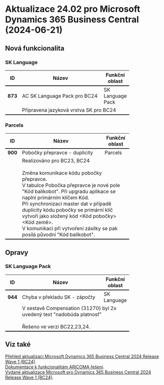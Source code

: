 ﻿# Aktualizace 24.02 pro Microsoft Dynamics 365 Business Central (2024-06-21)

## Nová funkcionalita

### SK Language
<table style="width:80%"><tr><th style="width:8%">ID</th><th style="width:70%">Název</th><th style="width:22%">Funkční oblast</th></tr>
<tr>
        <td style="border-top: 2px solid #000;"><b>873</b></td>
        <td style="border-top: 2px solid #000;">AC SK Language Pack pro BC24</td>
        <td style="border-top: 2px solid #000;">SK Language Pack</td>
        </tr><tr>
            <td style="border-bottom: 2px solid #000;"></td>
            <td style="border-bottom: 2px solid #000;" colspan="2"><div>Připravena jazyková vrstva SK pro BC24 </div></td>
            </tr> </table>

### Parcels
<table style="width:80%"><tr><th style="width:8%">ID</th><th style="width:70%">Název</th><th style="width:22%">Funkční oblast</th></tr>
<tr>
        <td style="border-top: 2px solid #000;"><b>900</b></td>
        <td style="border-top: 2px solid #000;">Pobočky přepravce - duplicity</td>
        <td style="border-top: 2px solid #000;">Parcels</td>
        </tr><tr>
            <td style="border-bottom: 2px solid #000;"></td>
            <td style="border-bottom: 2px solid #000;" colspan="2"><div><span style="color:rgba(0, 0, 0, 0.9);display:inline !important;">Realizováno pro BC23, BC24</span><br> </div><div><span style="color:rgba(0, 0, 0, 0.9);display:inline !important;"><br></span> </div><div><span style="color:rgba(0, 0, 0, 0.9);display:inline !important;"><span style="box-sizing:border-box;">Změna komunikace kódu pobočky přepravce.</span><br style="box-sizing:border-box;"><span style="box-sizing:border-box;">V tabulce Pobočka přepravce je nové pole &quot;Kód balíkobot&quot;. Při upgradu aplikace se naplní primárním klíčem Kód.</span><br style="box-sizing:border-box;"><span style="box-sizing:border-box;">Při synchronizaci master dat v případě duplicity kódu pobočky se primární klíč vytvoří jako složený kód &lt;Kód pobočky&gt;&lt;Kód země&gt;.</span><br style="box-sizing:border-box;"><span style="box-sizing:border-box;">V komunikaci při vytvoření zásilky se pak posílá původní &quot;Kód balíkobot&quot;.</span><br></span> </div></td>
            </tr> </table>

## Opravy

### SK Language Pack
<table style="width:80%"><tr><th style="width:8%">ID</th><th style="width:70%">Název</th><th style="width:22%">Funkční oblast</th></tr>
<tr>
        <td style="border-top: 2px solid #000;"><b>944</b></td>
        <td style="border-top: 2px solid #000;">Chyba v překladu SK - zápočty</td>
        <td style="border-top: 2px solid #000;">SK Language</td>
        </tr><tr>
            <td style="border-bottom: 2px solid #000;"></td>
            <td style="border-bottom: 2px solid #000;" colspan="2"><div>V sestavě Compensation (31270) byl 2x uvedený text &quot;nadobúda platnosť&quot; </div><div><br> </div><div>Řešeno ve verzi BC22,23,24. </div></td>
            </tr> </table>

## Viz také 

[Přehled aktualizací Microsoft Dynamics 365 Business Central 2024 Release Wave 1 (BC24)](Updates-bc24.md).  
[Dokumentace k funkcionalitám ARICOMA řešení](https://aricoma.com/docs/cs-cz/dynamics365/business-central/Solutions/solutions.html).  
[Vydané aktualizace Microsoft pro Dynamics 365 Business Central 2024 Release Wave 1 (BC24)](https://learn.microsoft.com/en-us/dynamics365/business-central/dev-itpro/whatsnew/whatsnew-update-24-1). 

